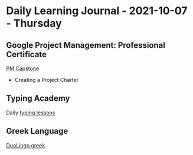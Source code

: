 # Daily Learning Journal - 2021-10-07 - Thursday

## Google Project Management: Professional Certificate

[PM Capstone](https://www.coursera.org/learn/applying-project-management/home/welcome)

- Creating a Project Charter

## Typing Academy

Daily [typing lessons](https://www.typing.academy/typing-tutor/lessons)

## Greek Language

[DuoLingo greek](https://www.duolingo.com/learn)
